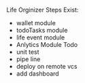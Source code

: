 Life Orginizer Steps
Exist:
- wallet module
- todoTasks module
- life event module
- Anlytics Module
Todo
- unit test 
- pipe line 
- deploy on remote vcs 
- add dashboard 
